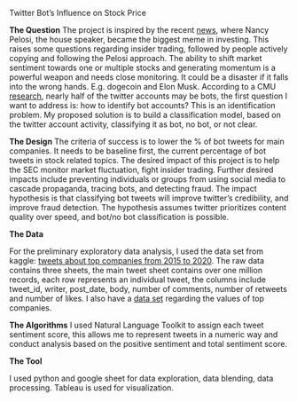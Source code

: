 Twitter Bot’s Influence on Stock Price 

**The Question**
The project is inspired by the recent [news](https://markets.businessinsider.com/news/stocks/nancy-pelosi-stock-trades-meme-investing-litquidity-paul-pelosi-alphabet-2021-9), where Nancy Pelosi, the house speaker, became the biggest meme in investing. This raises some questions regarding insider trading, followed by people actively copying and following the Pelosi approach. The ability to shift market sentiment towards one or multiple stocks and generating momentum is a powerful weapon and needs close monitoring. It could be a disaster if it falls into the wrong hands. E.g. dogecoin and Elon Musk. 
According to a CMU [research](https://www.scs.cmu.edu/news/2020/nearly-half-twitter-accounts-discussing-reopening-america-may-be-bots), nearly half of the twitter accounts may be bots, the first question I want to address is: how to identify bot accounts? This is an identification problem. My proposed solution is to build a classification model, based on the twitter account activity, classifying it as bot, no bot, or not clear. 

**The Design**
The criteria of success is to lower the % of bot tweets for main companies. It needs to be baseline first, the current percentage of bot tweets in stock related topics. 
The desired impact of this project is to help the SEC monitor market fluctuation, fight insider trading. Further desired impacts include preventing individuals or groups from using social media to cascade propaganda, tracing bots, and detecting fraud. The impact hypothesis is that classifying bot tweets will improve twitter’s credibility, and improve fraud detection. The hypothesis assumes twitter prioritizes content quality over speed, and bot/no bot classification is possible. 

**The Data**

For the preliminary exploratory data analysis, I used the data set from kaggle: [tweets about top companies from 2015 to 2020](https://www.kaggle.com/omermetinn/tweets-about-the-top-companies-from-2015-to-2020/tasks?taskId=2825). The raw data contains three sheets, the main tweet sheet contains over one million records, each row represents an individual tweet, the columns include tweet_id, writer, post_date, body, number of comments, number of retweets and number of likes.
I also have a [data set](https://www.kaggle.com/omermetinn/values-of-top-nasdaq-copanies-from-2010-to-2020) regarding the values of top companies.

**The Algorithms**
I used Natural Language Toolkit to assign each tweet sentiment score, this allows me to represent tweets in a numeric way and conduct analysis based on the positive sentiment and total sentiment score. 


**The Tool** 

I used python and google sheet for data exploration, data blending, data processing. Tableau is used for visualization.
